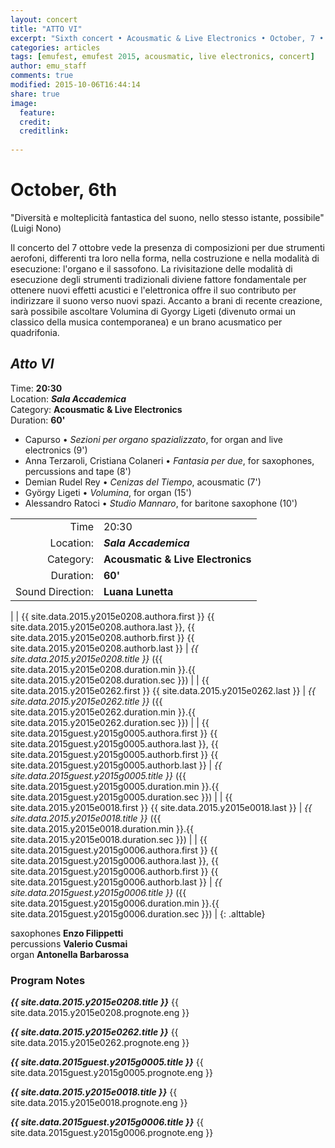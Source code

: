 ```yaml
---
layout: concert
title: "ATTO VI"
excerpt: "Sixth concert • Acousmatic & Live Electronics • October, 7 • 20:30"
categories: articles
tags: [emufest, emufest 2015, acousmatic, live electronics, concert]
author: emu_staff
comments: true
modified: 2015-10-06T16:44:14
share: true
image: 
  feature: 
  credit: 
  creditlink:
  
---
```


# October, 6th

"Diversità e molteplicità fantastica del suono, nello stesso istante, possibile"
(Luigi Nono)

Il concerto del 7 ottobre vede la presenza di composizioni per due strumenti aerofoni, differenti tra loro nella forma, nella costruzione e nella modalità di esecuzione: l'organo e il sassofono. La rivisitazione delle modalità di esecuzione degli strumenti tradizionali diviene fattore fondamentale per ottenere nuovi effetti acustici e l'elettronica offre il suo contributo per indirizzare il suono verso nuovi spazi. Accanto a brani di recente creazione, sarà possibile ascoltare Volumina di Gyorgy Ligeti (divenuto ormai un classico della musica contemporanea) e un brano acusmatico per quadrifonia.
<!-- 
Un concerto che narra le modulazioni dell’aria attraverso forme diverse d’insufflazione. I toni, i ritmi e i timbri che si diffondono dalle canne d’organo e del sax, incontrano, dialogano e interagiscono con l’elettronica e la multi percussione fino a diventare un’unica massa cangiante, intima o dirompente, animata o pacata, sempre espressiva.

A concert that narrates the modulations of the air through different forms of  insufflation. Tones, rhythms and timbres that spread from the organ pipes and the sax, meet, talk and interact with electronics and multi percussions to become a changing, disruptive or intimate, lively or calm, always expressive unique mass. -->


## *Atto VI*

Time: **20:30**    
Location: ***Sala Accademica***    
Category: **Acousmatic & Live Electronics**    
Duration: **60'**    
<!-- Sound Direction: **Luana Lunetta** -->

 - Capurso • *Sezioni per organo spazializzato*, for organ and live electronics (9')
 - Anna Terzaroli, Cristiana Colaneri • *Fantasia per due*, for saxophones, percussions and tape  (8')
 - Demian Rudel Rey • *Cenizas del Tiempo*, acousmatic (7')
 - György Ligeti • *Volumina*, for organ (15')
 - Alessandro Ratoci • *Studio Mannaro*, for baritone saxophone (10')
 

|  |  |
|------------:|:------------|
| Time | 20:30 |
| Location: | ***Sala Accademica*** |
| Category: | **Acousmatic & Live Electronics** |
| Duration: | **60'** |
| Sound Direction: | **Luana Lunetta** |
| 
| {{ site.data.2015.y2015e0208.authora.first }} {{ site.data.2015.y2015e0208.authora.last }}, {{ site.data.2015.y2015e0208.authorb.first }} {{ site.data.2015.y2015e0208.authorb.last }} | *{{ site.data.2015.y2015e0208.title }}* ({{ site.data.2015.y2015e0208.duration.min }}.{{ site.data.2015.y2015e0208.duration.sec }}) |
| {{ site.data.2015.y2015e0262.first }} {{ site.data.2015.y2015e0262.last }} | *{{ site.data.2015.y2015e0262.title }}* ({{ site.data.2015.y2015e0262.duration.min }}.{{ site.data.2015.y2015e0262.duration.sec }}) |
| {{ site.data.2015guest.y2015g0005.authora.first }} {{ site.data.2015guest.y2015g0005.authora.last }}, {{ site.data.2015guest.y2015g0005.authorb.first }} {{ site.data.2015guest.y2015g0005.authorb.last }} | *{{ site.data.2015guest.y2015g0005.title }}* ({{ site.data.2015guest.y2015g0005.duration.min }}.{{ site.data.2015guest.y2015g0005.duration.sec }}) |
| {{ site.data.2015.y2015e0018.first }} {{ site.data.2015.y2015e0018.last }} | *{{ site.data.2015.y2015e0018.title }}* ({{ site.data.2015.y2015e0018.duration.min }}.{{ site.data.2015.y2015e0018.duration.sec }}) |
| {{ site.data.2015guest.y2015g0006.authora.first }} {{ site.data.2015guest.y2015g0006.authora.last }}, {{ site.data.2015guest.y2015g0006.authorb.first }} {{ site.data.2015guest.y2015g0006.authorb.last }} | *{{ site.data.2015guest.y2015g0006.title }}* ({{ site.data.2015guest.y2015g0006.duration.min }}.{{ site.data.2015guest.y2015g0006.duration.sec }}) |
{: .alttable} 

saxophones **Enzo Filippetti**     
percussions **Valerio Cusmai**    
organ **Antonella Barbarossa**

### Program Notes

***{{ site.data.2015.y2015e0208.title }}*** {{ site.data.2015.y2015e0208.prognote.eng }}

***{{ site.data.2015.y2015e0262.title }}*** {{ site.data.2015.y2015e0262.prognote.eng }}

***{{ site.data.2015guest.y2015g0005.title }}*** {{ site.data.2015guest.y2015g0005.prognote.eng }}

***{{ site.data.2015.y2015e0018.title }}*** {{ site.data.2015.y2015e0018.prognote.eng }}

***{{ site.data.2015guest.y2015g0006.title }}*** {{ site.data.2015guest.y2015g0006.prognote.eng }}


